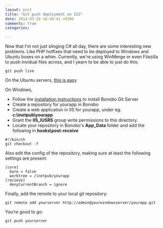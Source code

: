 ```yaml
---
layout: post
title: "Git push deployment on IIS"
date: 2014-03-28 18:49:41 +0100
comments: true
categories: 

---
```


Now that I'm not just slinging C# all day, there are some interesting new problems. 
Like PHP hotfixes that need to be deployed to Windows and Ubuntu boxes on a whim. 
Currently, we're using WinMerge or even Filezilla to push invidual files across, and I yearn to be able to just do this:

`git push live `

On the Ubuntu servers, [this is easy](http://mikeeverhart.net/git/using-git-to-deploy-code/)

On Windows, 

- Follow the [installation instructions](http://bonobogitserver.com/install/) to install Bonobo Git Server 
- Create a repository for yourapp in Bonobo
- Create a web application in IIS for yourapp, under eg. **c:\inetpub\yourapp**
- Grant the **IIS_IUSRS** group write permissions to this directory.
- Locate your repository in Bonobo's **App_Data** folder and add the following in **hooks\post-receive**

```
#!/bin/sh
git checkout -f  
```

Also edit the config of the repository, making sure at least the following settings are present:

```
[core]
  bare = false
  worktree = /inetpub/yourapp
[recieve]
  denyCurrentBranch = ignore
```

Finally, add the remote to your local git repository: 

` git remote add yourserver http://admin@yourwindowsserver/yourapp.git `

You're good to go:

` git push yourserver `

